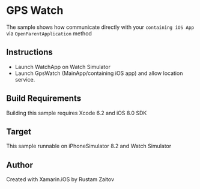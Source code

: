GPS Watch
==============

The sample shows how communicate directly with your `containing iOS App` via `OpenParentApplication` method

Instructions
------------

* Launch WatchApp on Watch Simulator
* Launch GpsWatch (MainApp/containing iOS app) and allow location service.

Build Requirements
------------------

Building this sample requires Xcode 6.2 and iOS 8.0 SDK

Target
------
This sample runnable on iPhoneSimulator 8.2 and Watch Simulator

Author
------ 

Created with Xamarin.iOS by Rustam Zaitov